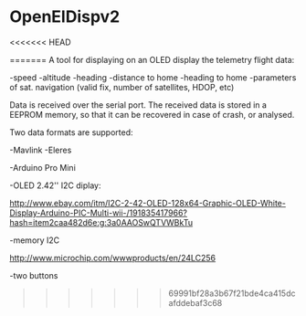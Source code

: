 # OpenElDispv2

<<<<<<< HEAD

=======
A tool for displaying on an OLED display the telemetry flight data:

-speed
-altitude
-heading
-distance to home
-heading to home
-parameters of sat. navigation (valid fix, number of satellites, HDOP, etc)

Data is received over the serial port. The received data is stored in a EEPROM memory, so that it can be recovered in case of crash, or analysed.

Two data formats are supported:

-Mavlink
-Eleres


-Arduino Pro Mini

-OLED 2.42'' I2C diplay:

http://www.ebay.com/itm/I2C-2-42-OLED-128x64-Graphic-OLED-White-Display-Arduino-PIC-Multi-wii-/191835417966?hash=item2caa482d6e:g:3a0AAOSwQTVWBkTu

-memory I2C

http://www.microchip.com/wwwproducts/en/24LC256

-two buttons
>>>>>>> 69991bf28a3b67f21bde4ca415dcafddebaf3c68


